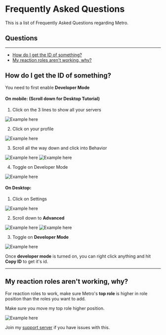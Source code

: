 # Frequently Asked Questions

This is a list of Frequently Asked Questions regarding Metro.

## Questions
---

- [How do I get the ID of something?](https://dartmern.github.io/metro/faq/#how-do-i-get-the-id-of-something)
- [My reaction roles aren't working, why?](https://dartmern.github.io/metro/faq/#my-reaction-roles-arent-working-why)



## How do I get the ID of something?

You need to first enable **Developer Mode**

#### **On mobile:** (Scroll down for Desktop Tutorial)

1) Click on the 3 lines to show all your servers

![Example here](https://media.discordapp.net/attachments/908170244890193920/908171113366978610/unknown.png?width=365&height=664)

2) Click on your profile

![Example here](https://media.discordapp.net/attachments/908170244890193920/908171477285748756/Screenshot_20211110-174817.png?width=362&height=662)

3) Scroll all the way down and click into Behavior

![Example here](https://media.discordapp.net/attachments/908170244890193920/908172141462159390/Screenshot_20211110-174955.png?width=365&height=664)
![Example here](https://media.discordapp.net/attachments/908170244890193920/908172141667692595/Screenshot_20211110-175021.png?width=361&height=662)

4) Toggle on Developer Mode

![Example here](https://media.discordapp.net/attachments/908170244890193920/908172422426005564/Screenshot_20211110-175219.png?width=363&height=663)

#### **On Desktop:**

1) Click on Settings

![Example here](https://media.discordapp.net/attachments/908170244890193920/908538500893278268/unknown.png?width=1275&height=662)

2) Scroll down to **Advanced**

![Example here](https://media.discordapp.net/attachments/908170244890193920/908538737665933333/unknown.png?width=1296&height=662)
![Example here](https://media.discordapp.net/attachments/908170244890193920/908538945124593704/unknown.png?width=1293&height=662)

3) Toggle on **Developer Mode**

![Example here](https://media.discordapp.net/attachments/908170244890193920/908539033607626832/unknown.png?width=1283&height=662)


Once **developer mode** is turned on, you can right click anything and hit **Copy ID** to get it's id.


---
## My reaction roles aren't working, why?

For reaction roles to work, make sure Metro's **top role** is higher in role position than the roles you want to add.

Make sure you move my top role higher position.

![Example here](https://media.discordapp.net/attachments/908170244890193920/930972439062675496/unknown.png)

Join my [support server](https://discord.gg/2ceTMZ9qJh) if you have issues with this.
